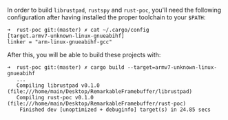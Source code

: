 In order to build `librustpad`, `rustspy` and `rust-poc`, you'll need the following configuration after having installed the proper toolchain to your `$PATH`:
```
➜  rust-poc git:(master) ✗ cat ~/.cargo/config
[target.armv7-unknown-linux-gnueabihf]
linker = "arm-linux-gnueabihf-gcc"
```

After this, you will be able to build these projects with:
```
➜  rust-poc git:(master) ✗ cargo build --target=armv7-unknown-linux-gnueabihf
   ...
   Compiling librustpad v0.1.0 (file:///home/main/Desktop/RemarkableFramebuffer/librustpad)
   Compiling rust-poc v0.1.0 (file:///home/main/Desktop/RemarkableFramebuffer/rust-poc)
    Finished dev [unoptimized + debuginfo] target(s) in 24.85 secs
```
